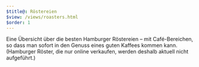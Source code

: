 ```yaml
---
$title@: Röstereien
$view: /views/roasters.html
$order: 1
---
```


Eine Übersicht über die besten Hamburger Röstereien – mit Café-Bereichen, so dass man sofort in den Genuss eines guten Kaffees kommen kann. (Hamburger Röster, die nur online verkaufen, werden deshalb aktuell nicht aufgeführt.)
